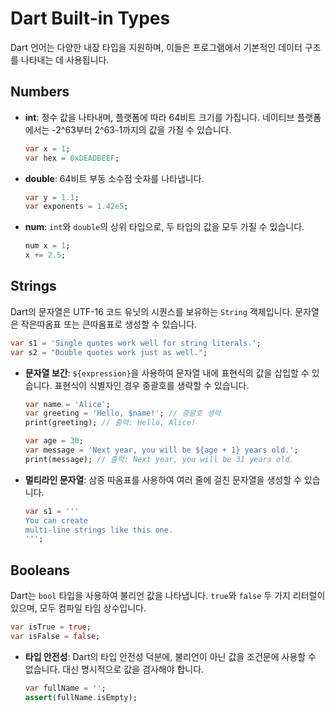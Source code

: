 # Dart Built-in Types

Dart 언어는 다양한 내장 타입을 지원하며, 이들은 프로그램에서 기본적인 데이터 구조를 나타내는 데 사용됩니다.

## Numbers

- **int**: 정수 값을 나타내며, 플랫폼에 따라 64비트 크기를 가집니다. 네이티브 플랫폼에서는 -2^63부터 2^63-1까지의 값을 가질 수 있습니다.
  
  ```dart
  var x = 1;
  var hex = 0xDEADBEEF;
  ```

- **double**: 64비트 부동 소수점 숫자를 나타냅니다.
  
  ```dart
  var y = 1.1;
  var exponents = 1.42e5;
  ```

- **num**: `int`와 `double`의 상위 타입으로, 두 타입의 값을 모두 가질 수 있습니다.
  
  ```dart
  num x = 1;
  x += 2.5;
  ```

## Strings

Dart의 문자열은 UTF-16 코드 유닛의 시퀀스를 보유하는 `String` 객체입니다. 문자열은 작은따옴표 또는 큰따옴표로 생성할 수 있습니다.

```dart
var s1 = 'Single quotes work well for string literals.';
var s2 = "Double quotes work just as well.";
```

- **문자열 보간**: `${expression}`을 사용하여 문자열 내에 표현식의 값을 삽입할 수 있습니다. 표현식이 식별자인 경우 중괄호를 생략할 수 있습니다. 
  ```dart
  var name = 'Alice';
  var greeting = 'Hello, $name!'; // 중괄호 생략
  print(greeting); // 출력: Hello, Alice!

  var age = 30;
  var message = 'Next year, you will be ${age + 1} years old.';
  print(message); // 출력: Next year, you will be 31 years old.
  ```

- **멀티라인 문자열**: 삼중 따옴표를 사용하여 여러 줄에 걸친 문자열을 생성할 수 있습니다.

  ```dart
  var s1 = '''
  You can create
  multi-line strings like this one.
  ''';
  ```

## Booleans

Dart는 `bool` 타입을 사용하여 불리언 값을 나타냅니다. `true`와 `false` 두 가지 리터럴이 있으며, 모두 컴파일 타임 상수입니다.

```dart
var isTrue = true;
var isFalse = false;
```

- **타입 안전성**: Dart의 타입 안전성 덕분에, 불리언이 아닌 값을 조건문에 사용할 수 없습니다. 대신 명시적으로 값을 검사해야 합니다.

  ```dart
  var fullName = '';
  assert(fullName.isEmpty);
  ```